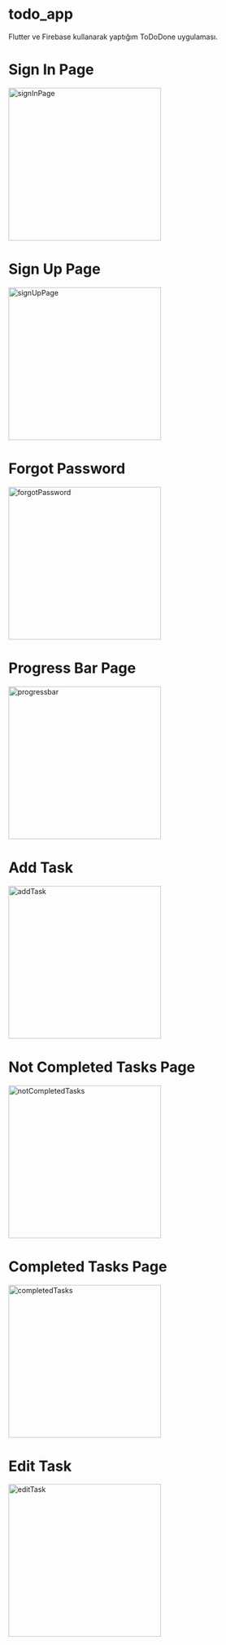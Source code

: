 # todo_app

Flutter ve Firebase kullanarak yaptığım ToDoDone uygulaması.

# Sign In Page
<img width="300" alt="signInPage" src="https://github.com/user-attachments/assets/9ec69810-aeb7-4502-b670-dab6a7cc0c7c">

# Sign Up Page

<img width="300" alt="signUpPage" src="https://github.com/user-attachments/assets/258dc866-ab11-4d62-9f1f-e97a8bd0beb2">

# Forgot Password

<img width="300" alt="forgotPassword" src="https://github.com/user-attachments/assets/a64912ae-c4ca-4af2-a5d6-cabbf6b01ec6">

# Progress Bar Page

<img width="300" alt="progressbar" src="https://github.com/user-attachments/assets/c7281a88-7842-4f62-9e8f-b2dd327a3ab0">

# Add Task

<img width="300" alt="addTask" src="https://github.com/user-attachments/assets/534c15cd-23b0-4343-b3a5-20bb1d529fa8">

# Not Completed Tasks Page

<img width="300" alt="notCompletedTasks" src="https://github.com/user-attachments/assets/e862856c-de45-4787-bdf9-cc024aaf4efe">

# Completed Tasks Page

<img width="300" alt="completedTasks" src="https://github.com/user-attachments/assets/a30e602d-7384-45f0-b276-f5626eafab61">

# Edit Task 

<img width="300" alt="editTask" src="https://github.com/user-attachments/assets/a58b815b-8eab-4940-8042-1ab8f9fec879">
